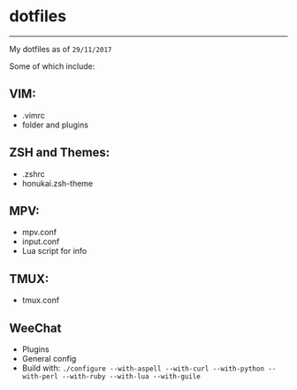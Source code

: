 # dotfiles
---
My dotfiles as of `29/11/2017`

Some of which include:

## VIM:
- .vimrc
- folder and plugins

## ZSH and Themes:
- .zshrc
- honukai.zsh-theme


## MPV:
- mpv.conf
- input.conf
- Lua script for info

## TMUX:
- tmux.conf

## WeeChat
- Plugins
- General config
- Build with: `./configure --with-aspell --with-curl --with-python --with-perl --with-ruby --with-lua --with-guile`
